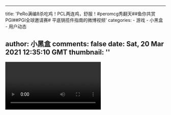 
---
title: 'PeRo满编8杀吃鸡！PCL两连鸡，舒服！#peromcg秀翻天##鱼你共赏PGI##PGI全球邀请赛# 平底锅揽件指南的微博视频'
categories: 
    - 游戏
    - 小黑盒
    - 用户动态

author: 小黑盒
comments: false
date: Sat, 20 Mar 2021 12:35:10 GMT
thumbnail: ''
---

<div>   
<video id="post_video" autoplay="autoplay" controls="controls" data-v-7a7cc90a></video>  
</div>
            